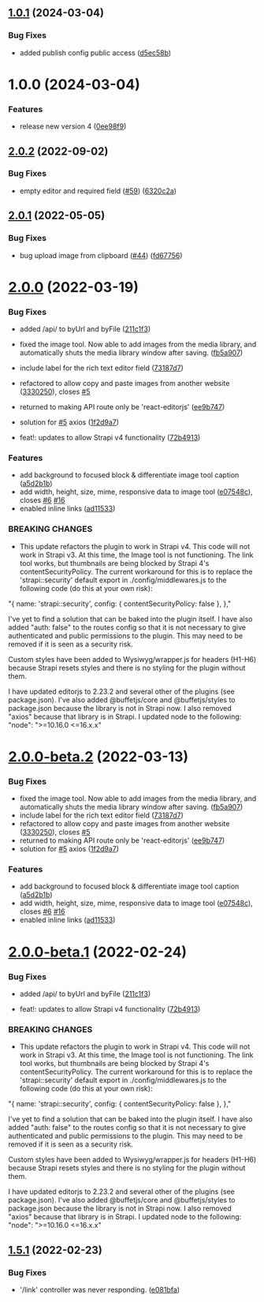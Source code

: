 ## [1.0.1](https://github.com/softkitit/strapi-plugin-react-editorjs/compare/v1.0.0...v1.0.1) (2024-03-04)


### Bug Fixes

* added publish config public access ([d5ec58b](https://github.com/softkitit/strapi-plugin-react-editorjs/commit/d5ec58b46b1000233cf939505e786cf0c85e1a41))

# 1.0.0 (2024-03-04)


### Features

* release new version 4 ([0ee98f9](https://github.com/softkitit/strapi-plugin-react-editorjs/commit/0ee98f947d36b87ac5a7002c92b7e4183dfe8000))

## [2.0.2](https://github.com/melishev/strapi-plugin-editor-js/compare/v2.0.1...v2.0.2) (2022-09-02)


### Bug Fixes

* empty editor and required field ([#59](https://github.com/melishev/strapi-plugin-editor-js/issues/59)) ([6320c2a](https://github.com/melishev/strapi-plugin-editor-js/commit/6320c2a35c72ce8a416cfb2032a22fd6566f9a40))

## [2.0.1](https://github.com/melishev/strapi-plugin-editor-js/compare/v2.0.0...v2.0.1) (2022-05-05)


### Bug Fixes

* bug upload image from clipboard ([#44](https://github.com/melishev/strapi-plugin-editor-js/issues/44)) ([fd67756](https://github.com/melishev/strapi-plugin-editor-js/commit/fd67756ec5991c9ac44da05c6c639f8f763492fb))

# [2.0.0](https://github.com/melishev/strapi-plugin-editor-js/compare/v1.5.1...v2.0.0) (2022-03-19)


### Bug Fixes

* added /api/ to byUrl and byFile ([211c1f3](https://github.com/melishev/strapi-plugin-editor-js/commit/211c1f3bbfd8ed551021488dfd24f2c6d4caddf3))
* fixed the image tool. Now able to add images from the media library, and automatically shuts the media library window after saving. ([fb5a907](https://github.com/melishev/strapi-plugin-editor-js/commit/fb5a907de6d4d6399b6a5e23b596d9893159944c))
* include label for the rich text editor field ([73187d7](https://github.com/melishev/strapi-plugin-editor-js/commit/73187d73977d25ddb317c890cc2b5f48e72ed94c))
* refactored to allow copy and paste images from another website ([3330250](https://github.com/melishev/strapi-plugin-editor-js/commit/3330250a03e64e41095057b8ecd7290e4c6f688c)), closes [#5](https://github.com/melishev/strapi-plugin-editor-js/issues/5)
* returned to making API route only be 'react-editorjs' ([ee9b747](https://github.com/melishev/strapi-plugin-editor-js/commit/ee9b74759786f8bcd87135a80932a14885f5a3f7))
* solution for [#5](https://github.com/melishev/strapi-plugin-editor-js/issues/5) axios ([1f2d9a7](https://github.com/melishev/strapi-plugin-editor-js/commit/1f2d9a73c7fb2a7653d8e7527cbd2c03f76335c5))


* feat!: updates to allow Strapi v4 functionality ([72b4913](https://github.com/melishev/strapi-plugin-editor-js/commit/72b491313b172629cfab129586c68d80e6c508d8))


### Features

* add background to focused block & differentiate image tool caption ([a5d2b1b](https://github.com/melishev/strapi-plugin-editor-js/commit/a5d2b1b5650926014da076c9844739ffe6a81897))
* add width, height, size, mime, responsive data to image tool ([e07548c](https://github.com/melishev/strapi-plugin-editor-js/commit/e07548ca71e7ffc211acb53e8aa556ef2fe660e6)), closes [#6](https://github.com/melishev/strapi-plugin-editor-js/issues/6) [#16](https://github.com/melishev/strapi-plugin-editor-js/issues/16)
* enabled inline links ([ad11533](https://github.com/melishev/strapi-plugin-editor-js/commit/ad11533f0ba260cb1671bbd62ef7641bfd06512a))


### BREAKING CHANGES

* This update refactors the plugin to work in Strapi v4. This code will not work in Strapi v3. At this time, the Image tool is not functioning. The link tool works, but thumbnails are being blocked by Strapi 4's contentSecurityPolicy. The current workaround for this is to replace the 'strapi::security' default export in ./config/middlewares.js to the following code (do this at your own risk):

"{
    name: 'strapi::security',
    config: {
      contentSecurityPolicy: false
    },
  },"

I've yet to find a solution that can be baked into the plugin itself. I have also added "auth: false" to the routes config so that it is not necessary to give authenticated and public permissions to the plugin. This may need to be removed if it is seen as a security risk.

Custom styles have been added to Wysiwyg/wrapper.js for headers (H1-H6) because Strapi resets styles and there is no styling for the plugin without them.

I have updated editorjs to 2.23.2 and several other of the plugins (see package.json). I've also added @buffetjs/core and @buffetjs/styles to package.json because the library is not in Strapi now. I also removed "axios" because that library is in Strapi. I updated node to the following: "node": ">=10.16.0 <=16.x.x"

# [2.0.0-beta.2](https://github.com/melishev/strapi-plugin-editor-js/compare/v2.0.0-beta.1...v2.0.0-beta.2) (2022-03-13)


### Bug Fixes

* fixed the image tool. Now able to add images from the media library, and automatically shuts the media library window after saving. ([fb5a907](https://github.com/melishev/strapi-plugin-editor-js/commit/fb5a907de6d4d6399b6a5e23b596d9893159944c))
* include label for the rich text editor field ([73187d7](https://github.com/melishev/strapi-plugin-editor-js/commit/73187d73977d25ddb317c890cc2b5f48e72ed94c))
* refactored to allow copy and paste images from another website ([3330250](https://github.com/melishev/strapi-plugin-editor-js/commit/3330250a03e64e41095057b8ecd7290e4c6f688c)), closes [#5](https://github.com/melishev/strapi-plugin-editor-js/issues/5)
* returned to making API route only be 'react-editorjs' ([ee9b747](https://github.com/melishev/strapi-plugin-editor-js/commit/ee9b74759786f8bcd87135a80932a14885f5a3f7))
* solution for [#5](https://github.com/melishev/strapi-plugin-editor-js/issues/5) axios ([1f2d9a7](https://github.com/melishev/strapi-plugin-editor-js/commit/1f2d9a73c7fb2a7653d8e7527cbd2c03f76335c5))


### Features

* add background to focused block & differentiate image tool caption ([a5d2b1b](https://github.com/melishev/strapi-plugin-editor-js/commit/a5d2b1b5650926014da076c9844739ffe6a81897))
* add width, height, size, mime, responsive data to image tool ([e07548c](https://github.com/melishev/strapi-plugin-editor-js/commit/e07548ca71e7ffc211acb53e8aa556ef2fe660e6)), closes [#6](https://github.com/melishev/strapi-plugin-editor-js/issues/6) [#16](https://github.com/melishev/strapi-plugin-editor-js/issues/16)
* enabled inline links ([ad11533](https://github.com/melishev/strapi-plugin-editor-js/commit/ad11533f0ba260cb1671bbd62ef7641bfd06512a))

# [2.0.0-beta.1](https://github.com/melishev/strapi-plugin-editor-js/compare/v1.5.1...v2.0.0-beta.1) (2022-02-24)


### Bug Fixes

* added /api/ to byUrl and byFile ([211c1f3](https://github.com/melishev/strapi-plugin-editor-js/commit/211c1f3bbfd8ed551021488dfd24f2c6d4caddf3))


* feat!: updates to allow Strapi v4 functionality ([72b4913](https://github.com/melishev/strapi-plugin-editor-js/commit/72b491313b172629cfab129586c68d80e6c508d8))


### BREAKING CHANGES

* This update refactors the plugin to work in Strapi v4. This code will not work in Strapi v3. At this time, the Image tool is not functioning. The link tool works, but thumbnails are being blocked by Strapi 4's contentSecurityPolicy. The current workaround for this is to replace the 'strapi::security' default export in ./config/middlewares.js to the following code (do this at your own risk):

"{
    name: 'strapi::security',
    config: {
      contentSecurityPolicy: false
    },
  },"

I've yet to find a solution that can be baked into the plugin itself. I have also added "auth: false" to the routes config so that it is not necessary to give authenticated and public permissions to the plugin. This may need to be removed if it is seen as a security risk.

Custom styles have been added to Wysiwyg/wrapper.js for headers (H1-H6) because Strapi resets styles and there is no styling for the plugin without them.

I have updated editorjs to 2.23.2 and several other of the plugins (see package.json). I've also added @buffetjs/core and @buffetjs/styles to package.json because the library is not in Strapi now. I also removed "axios" because that library is in Strapi. I updated node to the following: "node": ">=10.16.0 <=16.x.x"

## [1.5.1](https://github.com/melishev/strapi-plugin-editor-js/compare/v1.5.0...v1.5.1) (2022-02-23)


### Bug Fixes

* '/link' controller was never responding. ([e081bfa](https://github.com/melishev/strapi-plugin-editor-js/commit/e081bfae08cefe380e14b8d98091dd5f29c2923d))
